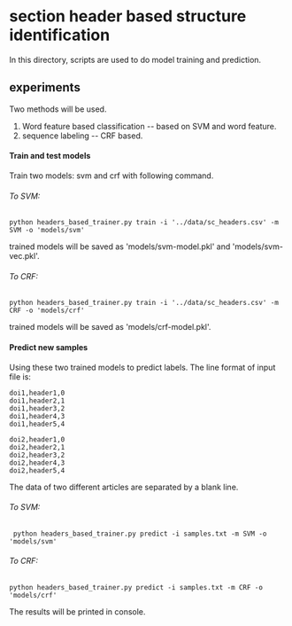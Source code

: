# section header based structure identification

In this directory, scripts are used to do model training and prediction. 

## experiments
Two methods will be used.

1. Word feature based classification -- based on SVM and word feature.
2. sequence labeling -- CRF based.

#### Train and test models
Train two models: svm and crf with following command.

###### To SVM:
    
    python headers_based_trainer.py train -i '../data/sc_headers.csv' -m SVM -o 'models/svm'

trained models will be saved as 'models/svm-model.pkl' and 'models/svm-vec.pkl'.

###### To CRF:

    python headers_based_trainer.py train -i '../data/sc_headers.csv' -m CRF -o 'models/crf'

trained models will be saved as 'models/crf-model.pkl'.

#### Predict new samples
Using these two trained models to predict labels. The line format of input file is:

    doi1,header1,0
    doi1,header2,1
    doi1,header3,2
    doi1,header4,3
    doi1,header5,4

    doi2,header1,0
    doi2,header2,1
    doi2,header3,2
    doi2,header4,3
    doi2,header5,4

The data of two different articles are separated by a blank line.

###### To SVM:
    
     python headers_based_trainer.py predict -i samples.txt -m SVM -o 'models/svm'

###### To CRF:
    
    python headers_based_trainer.py predict -i samples.txt -m CRF -o 'models/crf'

The results will be printed in console.













